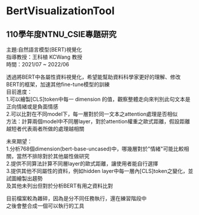 # BertVisualizationTool
## 110學年度NTNU_CSIE專題研究
主題:自然語言模型(BERT)視覺化<br>
指導教授：王科植 KCWang 教授<br>
時間：2021/07 ~ 2022/06<br>

透過將BERT中各屬性資料視覺化，希望能幫助資料科學家更好的理解、修改BERT的框架，加速其他fine-tune模型的訓練<br>
目前進度：<br>
1.可以繪製[CLS]token中每一 dimension 的值，觀察整體走向來判別此句文本是正向情緒或是負面情感<br>
2.可以比對在不同model下，每一層對於同一文本之attention處理是否相似<br>
    方法：計算兩個model中不同層layer，對於attention權重之歐式距離，假設距離越短者代表兩者所做的處理越相關<br>
    
未來期望：<br>
1.分析768個dimension(bert-base-uncased)中，哪幾層對於"情緒"可能比較相關，當然不排除對於其他屬性做研究<br>
2.提供不同算法計算不同層layer的歐式距離，讓使用者能自行選擇<br>
3.提供其他不同屬性的資料，例如hidden layer中每一層內[CLS]token之變化，並試圖繪製出趨勢<br>
及其他未列出但對於分析BERT有用之資料比對<br>

目前檔案較為雜碎，因為是分不同任務執行，還在練習階段中<br>
之後會整合成一個可以執行的工具

